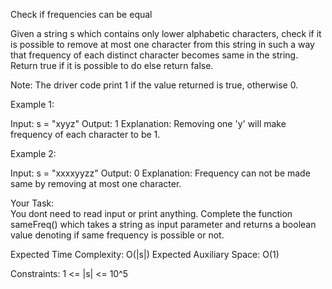 Check if frequencies can be equal

Given a string s which contains only lower alphabetic characters, check if it is possible to remove at most one character from this string in such a way that frequency of each distinct character becomes same in the string. Return true if it is possible to do else return false.

Note: The driver code print 1 if the value returned is true, otherwise 0.

Example 1:

Input:
s = "xyyz"
Output: 
1 
Explanation: 
Removing one 'y' will make frequency of each character to be 1.


Example 2:

Input:
s = "xxxxyyzz"
Output: 
0
Explanation: 
Frequency can not be made same by removing at most one character.


Your Task:  
You dont need to read input or print anything. Complete the function sameFreq() which takes a string as input parameter and returns a boolean value denoting if same frequency is possible or not.

Expected Time Complexity: O(|s|) 
Expected Auxiliary Space: O(1)

Constraints:
1 <= |s| <= 10^5